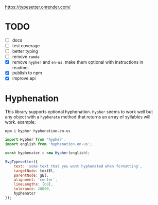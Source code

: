 https://typesetter.onrender.com/

# TODO

- [ ] docs
- [ ] test coverage
- [ ] better typing
- [ ] remove `ramda`
- [x] remove `hypher` and `en-us`. make them optional with instructions in readme.
- [x] publish to npm
- [x] improve api

# Hyphenation

This library supports optional hyphenation. `hypher` seems to work well but any object with a `hyphenate` method that returns an array of syllables will work. example:

`npm i hypher hyphenation.en-us`

```js
import Hypher from 'hypher';
import english from 'hyphenation.en-us';

const hyphenator = new Hypher(english);

SvgTypesetter({
	text: 'some text that you want hyphenated when formatting',
	targetNode: textEl,
	parentNode: gEl,
	alignment: 'center',
	lineLengths: [60],
	tolerance: 20000,
	hyphenator
});
```
